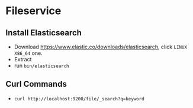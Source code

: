 # Fileservice
## Install Elasticsearch
* Download <https://www.elastic.co/downloads/elasticsearch>, click `LINUX X86_64` one.
* Extract
* run `bin/elasticsearch`

## Curl Commands
* `curl http://localhost:9200/file/_search?q=keyword`
